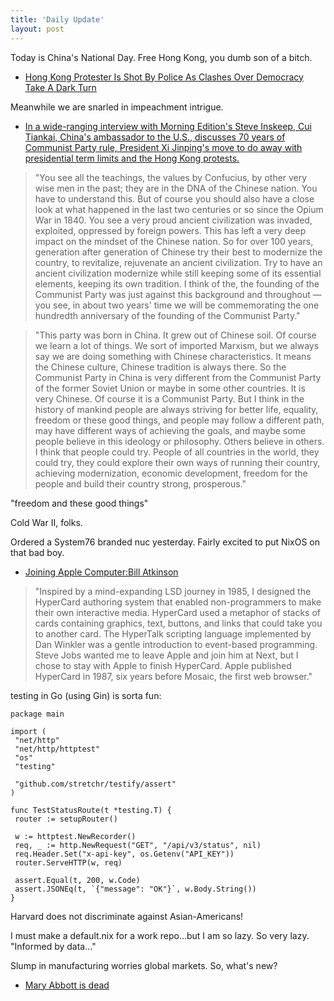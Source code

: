 ```yaml
---
title: 'Daily Update'
layout: post
---
```


Today is China's National Day. Free Hong Kong, you dumb son of a bitch. 

- [Hong Kong Protester Is Shot By Police As Clashes Over Democracy Take A Dark Turn](https://www.npr.org/2019/10/01/765971927/hong-kong-protester-reportedly-shot-by-police-during-mass-demonstrations)

Meanwhile we are snarled in impeachment intrigue.

- [In a wide-ranging interview with Morning Edition's Steve Inskeep, Cui Tiankai, China's ambassador to the U.S., discusses 70 years of Communist Party rule, President Xi Jinping's move to do away with presidential term limits and the Hong Kong protests.](https://www.npr.org/2019/10/01/765833918/transcript-nprs-interview-with-china-s-ambassador-to-the-u-s)

> "You see all the teachings, the values by Confucius, by other very wise men in the past; they are in the DNA of the Chinese nation. You have to understand this. But of course you should also have a close look at what happened in the last two centuries or so since the Opium War in 1840. You see a very proud ancient civilization was invaded, exploited, oppressed by foreign powers. This has left a very deep impact on the mindset of the Chinese nation. So for over 100 years, generation after generation of Chinese try their best to modernize the country, to revitalize, rejuvenate an ancient civilization. Try to have an ancient civilization modernize while still keeping some of its essential elements, keeping its own tradition. I think of the, the founding of the Communist Party was just against this background and throughout — you see, in about two years' time we will be commemorating the one hundredth anniversary of the founding of the Communist Party."

> "This party was born in China. It grew out of Chinese soil. Of course we learn a lot of things. We sort of imported Marxism, but we always say we are doing something with Chinese characteristics. It means the Chinese culture, Chinese tradition is always there. So the Communist Party in China is very different from the Communist Party of the former Soviet Union or maybe in some other countries. It is very Chinese. Of course it is a Communist Party. But I think in the history of mankind people are always striving for better life, equality, freedom or these good things, and people may follow a different path, may have different ways of achieving the goals, and maybe some people believe in this ideology or philosophy. Others believe in others. I think that people could try. People of all countries in the world, they could try, they could explore their own ways of running their country, achieving modernization, economic development, freedom for the people and build their country strong, prosperous."

"freedom and these good things"

Cold War II, folks. 

Ordered a System76 branded nuc yesterday. Fairly excited to put NixOS on that bad boy.

- [Joining Apple Computer:Bill Atkinson](https://www.folklore.org/StoryView.py?project=Macintosh&story=Joining_Apple_Computer&sortOrder=Sort+by+Date)

>"Inspired by a mind-expanding LSD journey in 1985, I designed the HyperCard authoring system that enabled non-programmers to make their own interactive media. HyperCard used a metaphor of stacks of cards containing graphics, text, buttons, and links that could take you to another card. The HyperTalk scripting language implemented by Dan Winkler was a gentle introduction to event-based programming. Steve Jobs wanted me to leave Apple and join him at Next, but I chose to stay with Apple to finish HyperCard. Apple published HyperCard in 1987, six years before Mosaic, the first web browser."

testing in Go (using Gin) is sorta fun:

```
package main

import (
 "net/http"
 "net/http/httptest"
 "os"
 "testing"

 "github.com/stretchr/testify/assert"
)

func TestStatusRoute(t *testing.T) {
 router := setupRouter()

 w := httptest.NewRecorder()
 req, _ := http.NewRequest("GET", "/api/v3/status", nil)
 req.Header.Set("x-api-key", os.Getenv("API_KEY"))
 router.ServeHTTP(w, req)

 assert.Equal(t, 200, w.Code)
 assert.JSONEq(t, `{"message": "OK"}`, w.Body.String())
}

```

Harvard does not discriminate against Asian-Americans!

I must make a default.nix for a work repo...but I am so lazy. So very lazy. "Informed by data..."

Slump in manufacturing worries global markets. So, what's new?

- [Mary Abbott is dead](https://www.nytimes.com/2019/10/01/arts/design/mary-abbott-dead.html?action=click&module=Well&pgtype=Homepage&section=Obituaries)
